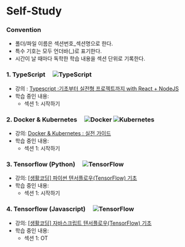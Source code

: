 # Self-Study

### Convention

- 폴더/파일 이름은 섹션번호_섹션명으로 한다.
- 특수 기호는 모두 언더바(_)로 표기한다.
- 시간이 날 때마다 독학한 학습 내용을 섹션 단위로 기록한다.

### 1. TypeScript &nbsp;&nbsp;&nbsp; ![TypeScript](https://img.shields.io/badge/typescript-%23007ACC.svg?style=for-the-badge&logo=typescript&logoColor=white)

- 강의 : [Typescript :기초부터 실전형 프로젝트까지 with React + NodeJS](https://www.udemy.com/course/best-typescript-21/?couponCode=KEEPLEARNING)
- 학습 중인 내용:
  - 섹션 1: 시작하기

### 2. Docker & Kubernetes &nbsp;&nbsp;&nbsp; ![Docker](https://img.shields.io/badge/docker-%230db7ed.svg?style=for-the-badge&logo=docker&logoColor=white) ![Kubernetes](https://img.shields.io/badge/kubernetes-%23326ce5.svg?style=for-the-badge&logo=kubernetes&logoColor=white)

- 강의: [Docker & Kubernetes : 실전 가이드](https://www.udemy.com/course/docker-kubernetes-2022/?couponCode=KEEPLEARNING)
- 학습 중인 내용:
   - 섹션 1: 시작하기

### 3. Tensorflow (Python) &nbsp;&nbsp;&nbsp; ![TensorFlow](https://img.shields.io/badge/TensorFlow-%23FF6F00.svg?style=for-the-badge&logo=TensorFlow&logoColor=white)

- 강의: [[생활코딩] 파이썬 텐서플로우(TensorFlow) 기초](https://www.udemy.com/course/tensorflow-a/learn/lecture/34188604#overview) 
- 학습 중인 내용:
  - 섹션 1: 시작하기

### 4. Tensorflow (Javascript) &nbsp;&nbsp;&nbsp; ![TensorFlow](https://img.shields.io/badge/TensorFlow-%23FF6F00.svg?style=for-the-badge&logo=TensorFlow&logoColor=white)

- 강의: [[생활코딩] 자바스크립트 텐서플로우(TensorFlow) 기초](https://www.udemy.com/course/tensorflow-w/learn/lecture/34188708#overview)
- 학습 중인 내용:
  - 섹션 1: OT

